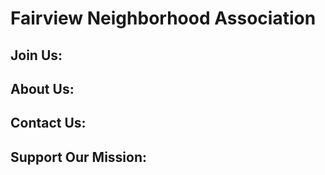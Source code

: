 # Fairview Neighborhood Association

## Join Us:

## About Us:

## Contact Us:

## Support Our Mission:

